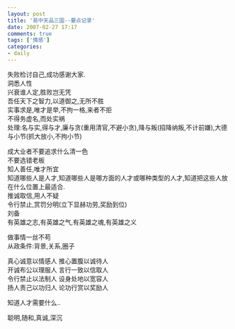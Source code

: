 ```yaml
---
layout: post
title: '易中天品三国--要点记录'
date: 2007-02-27 17:17
comments: true
tags: ['情感']
categories:
- daily
---
```


失败检讨自己,成功感谢大家.  
洞悉人性  
兴衰谁人定,胜败岂无凭  
吾任天下之智力,以道御之,无所不胜  
实事求是,唯才是举,不拘一格,来者不拒  
不得务虚名,而处实祸  
处理:名与实,得与才,廉与贪(重用清官,不避小贪),降与叛(招降纳叛,不计前嫌),大德与小节(抓大放小,不拘小节)

成大业者不要追求什么清一色  
不要选错老板  
知人善任,唯才所宜  
知道哪些人是人才,知道哪些人是哪方面的人才或哪种类型的人才,知道把这些人放在什么位置上最适合.  
推诚取信,用人不疑  
令行禁止,赏罚分明(立下显赫功劳,奖励到位)  
刘备  
有英雄之志,有英雄之气,有英雄之魂,有英雄之义

做事情一丝不苟  
从政条件:背景,关系,圈子

真心诚意以情感人 推心置腹以诚待人  
开诚布公以理服人 言行一致以信取人  
令行禁止以法制人 设身处地以宽容人  
扬人责己以功归人 论功行赏以奖励人

知道人才需要什么..

聪明,随和,真诚,深沉  

